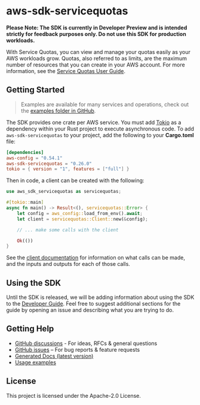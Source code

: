 # aws-sdk-servicequotas

**Please Note: The SDK is currently in Developer Preview and is intended strictly for
feedback purposes only. Do not use this SDK for production workloads.**

With Service Quotas, you can view and manage your quotas easily as your AWS workloads grow. Quotas, also referred to as limits, are the maximum number of resources that you can create in your AWS account. For more information, see the [Service Quotas User Guide](https://docs.aws.amazon.com/servicequotas/latest/userguide/).

## Getting Started

> Examples are available for many services and operations, check out the
> [examples folder in GitHub](https://github.com/awslabs/aws-sdk-rust/tree/main/examples).

The SDK provides one crate per AWS service. You must add [Tokio](https://crates.io/crates/tokio)
as a dependency within your Rust project to execute asynchronous code. To add `aws-sdk-servicequotas` to
your project, add the following to your **Cargo.toml** file:

```toml
[dependencies]
aws-config = "0.54.1"
aws-sdk-servicequotas = "0.26.0"
tokio = { version = "1", features = ["full"] }
```

Then in code, a client can be created with the following:

```rust
use aws_sdk_servicequotas as servicequotas;

#[tokio::main]
async fn main() -> Result<(), servicequotas::Error> {
    let config = aws_config::load_from_env().await;
    let client = servicequotas::Client::new(&config);

    // ... make some calls with the client

    Ok(())
}
```

See the [client documentation](https://docs.rs/aws-sdk-servicequotas/latest/aws_sdk_servicequotas/client/struct.Client.html)
for information on what calls can be made, and the inputs and outputs for each of those calls.

## Using the SDK

Until the SDK is released, we will be adding information about using the SDK to the
[Developer Guide](https://docs.aws.amazon.com/sdk-for-rust/latest/dg/welcome.html). Feel free to suggest
additional sections for the guide by opening an issue and describing what you are trying to do.

## Getting Help

* [GitHub discussions](https://github.com/awslabs/aws-sdk-rust/discussions) - For ideas, RFCs & general questions
* [GitHub issues](https://github.com/awslabs/aws-sdk-rust/issues/new/choose) – For bug reports & feature requests
* [Generated Docs (latest version)](https://awslabs.github.io/aws-sdk-rust/)
* [Usage examples](https://github.com/awslabs/aws-sdk-rust/tree/main/examples)

## License

This project is licensed under the Apache-2.0 License.

